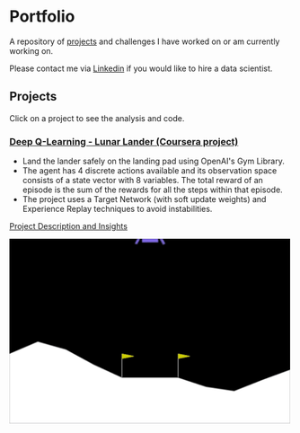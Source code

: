 # Portfolio
A repository of [projects](https://github.com/Nazalekser/portfolio/tree/main#projects) and challenges I have worked on or am currently working on.

Please contact me via [Linkedin](https://www.linkedin.com/in/alex-alex-312919268/) if you would like to hire a data scientist.
## Projects
Click on a project to see the analysis and code.
### [Deep Q-Learning - Lunar Lander (Coursera project)](https://github.com/Nazalekser/portfolio/blob/main/Projects/Luna_Lander_Project/Lunar_Lander.ipynb)
* Land the lander safely on the landing pad using OpenAI's Gym Library.
* The agent has 4 discrete actions available and its observation space consists of a state vector with 8 variables. The total reward of an episode is the sum of the rewards for all the steps within that episode.
* The project uses a Target Network (with soft update weights) and Experience Replay techniques to avoid instabilities.

[Project Description and Insights](https://github.com/Nazalekser/portfolio/tree/main/Projects/Luna_Lander_Project)

   <img src="https://github.com/Nazalekser/portfolio/blob/main/Projects/Luna_Lander_Project/images/lunar_lander.gif" width="500">
